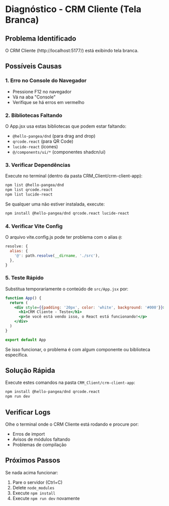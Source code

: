 # Diagnóstico - CRM Cliente (Tela Branca)

## Problema Identificado

O CRM Cliente (http://localhost:5177/) está exibindo tela branca.

## Possíveis Causas

### 1. Erro no Console do Navegador
- Pressione F12 no navegador
- Vá na aba "Console"
- Verifique se há erros em vermelho

### 2. Bibliotecas Faltando
O App.jsx usa estas bibliotecas que podem estar faltando:
- `@hello-pangea/dnd` (para drag and drop)
- `qrcode.react` (para QR Code)
- `lucide-react` (ícones)
- `@/components/ui/*` (componentes shadcn/ui)

### 3. Verificar Dependências

Execute no terminal (dentro da pasta CRM_Client/crm-client-app):

```bash
npm list @hello-pangea/dnd
npm list qrcode.react
npm list lucide-react
```

Se qualquer uma não estiver instalada, execute:

```bash
npm install @hello-pangea/dnd qrcode.react lucide-react
```

### 4. Verificar Vite Config

O arquivo vite.config.js pode ter problema com o alias `@`:

```js
resolve: {
  alias: {
    '@': path.resolve(__dirname, './src'),
  },
}
```

### 5. Teste Rápido

Substitua temporariamente o conteúdo de `src/App.jsx` por:

```jsx
function App() {
  return (
    <div style={{padding: '20px', color: 'white', background: '#000'}}>
      <h1>CRM Cliente - Teste</h1>
      <p>Se você está vendo isso, o React está funcionando!</p>
    </div>
  )
}

export default App
```

Se isso funcionar, o problema é com algum componente ou biblioteca específica.

## Solução Rápida

Execute estes comandos na pasta `CRM_Client/crm-client-app`:

```bash
npm install @hello-pangea/dnd qrcode.react
npm run dev
```

## Verificar Logs

Olhe o terminal onde o CRM Cliente está rodando e procure por:
- Erros de import
- Avisos de módulos faltando
- Problemas de compilação

## Próximos Passos

Se nada acima funcionar:
1. Pare o servidor (Ctrl+C)
2. Delete `node_modules`
3. Execute `npm install`
4. Execute `npm run dev` novamente
